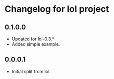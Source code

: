 Changelog for lol project
================================

0.1.0.0
-----
 * Updated for lol-0.3.*
 * Added simple example.

0.0.0.1
-----
 * Initial split from lol.